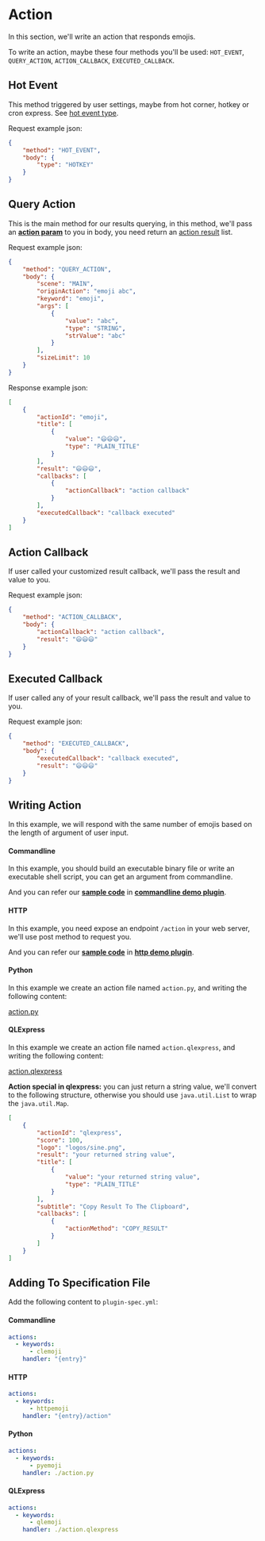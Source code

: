 # Action

In this section, we'll write an action that responds emojis.

To write an action, maybe these four methods you'll be used: `HOT_EVENT`, `QUERY_ACTION`, `ACTION_CALLBACK`, `EXECUTED_CALLBACK`.

## Hot Event

This method triggered by user settings, maybe from hot corner, hotkey or cron express. See [hot event type](appendix/hot_event_type.md#hot-event-type).

Request example json:

```json
{
    "method": "HOT_EVENT",
    "body": {
        "type": "HOTKEY"
    }
}
```

## Query Action

This is the main method for our results querying, in this method, we'll pass an [**action param**](appendix/action_param.md#action-param) to you in body, you need return an [action result](appendix/action_result.md#action-result-fields-explanation) list.

Request example json:

```json
{
    "method": "QUERY_ACTION",
    "body": {
        "scene": "MAIN",
        "originAction": "emoji abc",
        "keyword": "emoji",
        "args": [
            {
                "value": "abc",
                "type": "STRING",
                "strValue": "abc"
            }
        ],
        "sizeLimit": 10
    }
}
```

Response example json:

```json
[
    {
        "actionId": "emoji",
        "title": [
            {
                "value": "😃😃😃",
                "type": "PLAIN_TITLE"
            }
        ],
        "result": "😃😃😃",
        "callbacks": [
            {
                "actionCallback": "action callback"
            }
        ],
        "executedCallback": "callback executed"
    }
]
```

## Action Callback

If user called your customized result callback, we'll pass the result and value to you.

Request example json:

```json
{
    "method": "ACTION_CALLBACK",
    "body": {
        "actionCallback": "action callback",
        "result": "😃😃😃"
    }
}
```

## Executed Callback

If user called any of your result callback, we'll pass the result and value to you.

Request example json:

```json
{
    "method": "EXECUTED_CALLBACK",
    "body": {
        "executedCallback": "callback executed",
        "result": "😃😃😃"
    }
}
```

## Writing Action

In this example, we will respond with the same number of emojis based on the length of argument of user input.

<!-- tabs:start -->

#### **Commandline**

In this example, you should build an executable binary file or write an executable shell script, you can get an argument from commandline.

And you can refer our [**sample code**](https://github.com/myrestop/myflow-plugin-guide/tree/master/general-plugin-guide/commandline-demo-plugin/src/nativeMain/kotlin/Main.kt) in [**commandline demo plugin**](https://github.com/myrestop/myflow-plugin-guide/tree/master/general-plugin-guide/commandline-demo-plugin).

#### **HTTP**

In this example, you need expose an endpoint `/action` in your web server, we'll use post method to request you.

And you can refer our [**sample code**](https://github.com/myrestop/myflow-plugin-guide/tree/master/general-plugin-guide/http-demo-plugin/src/main/kotlin/runflow/Main.kt) in [**http demo plugin**](https://github.com/myrestop/myflow-plugin-guide/tree/master/general-plugin-guide/http-demo-plugin).

#### **Python**

In this example we create an action file named `action.py`, and writing the following content:

[action.py](python-demo-plugin/action.py ':include :type=code')

#### **QLExpress**

In this example we create an action file named `action.qlexpress`, and writing the following content:

[action.qlexpress](qlexpress-demo-plugin/action.qlexpress ':include :type=code java')

**Action special in qlexpress:** you can just return a string value, we'll convert to the following structure, otherwise you should use `java.util.List` to wrap the `java.util.Map`.

```json
[
    {
        "actionId": "qlexpress",
        "score": 100,
        "logo": "logos/sine.png",
        "result": "your returned string value",
        "title": [
            {
                "value": "your returned string value",
                "type": "PLAIN_TITLE"
            }
        ],
        "subtitle": "Copy Result To The Clipboard",
        "callbacks": [
            {
                "actionMethod": "COPY_RESULT"
            }
        ]
    }
]
```

<!-- tabs:end -->

## Adding To Specification File

Add the following content to `plugin-spec.yml`:

<!-- tabs:start -->

#### **Commandline**

```yaml
actions:
  - keywords:
      - clemoji
    handler: "{entry}"
```

#### **HTTP**

```yaml
actions:
  - keywords:
      - httpemoji
    handler: "{entry}/action"
```

#### **Python**

```yaml
actions:
  - keywords:
      - pyemoji
    handler: ./action.py
```

#### **QLExpress**

```yaml
actions:
  - keywords:
      - qlemoji
    handler: ./action.qlexpress
```

<!-- tabs:end -->
